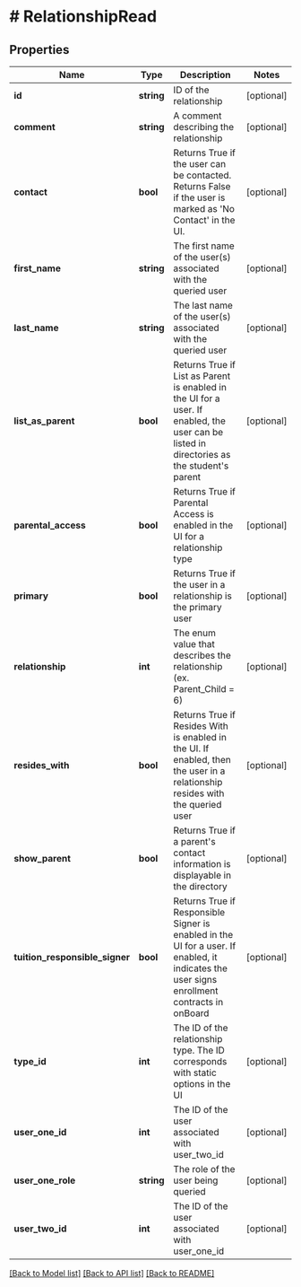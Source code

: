 # # RelationshipRead

## Properties

Name | Type | Description | Notes
------------ | ------------- | ------------- | -------------
**id** | **string** | ID of the relationship | [optional]
**comment** | **string** | A comment describing the relationship | [optional]
**contact** | **bool** | Returns True if the user can be contacted. Returns False if the user is marked as &#39;No Contact&#39; in the UI. | [optional]
**first_name** | **string** | The first name of the user(s) associated with the queried user | [optional]
**last_name** | **string** | The last name of the user(s) associated with the queried user | [optional]
**list_as_parent** | **bool** | Returns True if List as Parent is enabled in the UI for a user. If enabled, the user can be listed in directories as the student&#39;s parent | [optional]
**parental_access** | **bool** | Returns True if Parental Access is enabled in the UI for a relationship type | [optional]
**primary** | **bool** | Returns True if the user in a relationship is the primary user | [optional]
**relationship** | **int** | The enum value that describes the relationship (ex. Parent_Child &#x3D; 6) | [optional]
**resides_with** | **bool** | Returns True if Resides With is enabled in the UI. If enabled, then the user in a relationship resides with the queried user | [optional]
**show_parent** | **bool** | Returns True if a parent&#39;s contact information is displayable in the directory | [optional]
**tuition_responsible_signer** | **bool** | Returns True if Responsible Signer is enabled in the UI for a user. If enabled, it indicates the user signs enrollment contracts in onBoard | [optional]
**type_id** | **int** | The ID of the relationship type. The ID corresponds with static options in the UI | [optional]
**user_one_id** | **int** | The ID of the user associated with user_two_id | [optional]
**user_one_role** | **string** | The role of the user being queried | [optional]
**user_two_id** | **int** | The ID of the user associated with user_one_id | [optional]

[[Back to Model list]](../../README.md#models) [[Back to API list]](../../README.md#endpoints) [[Back to README]](../../README.md)
